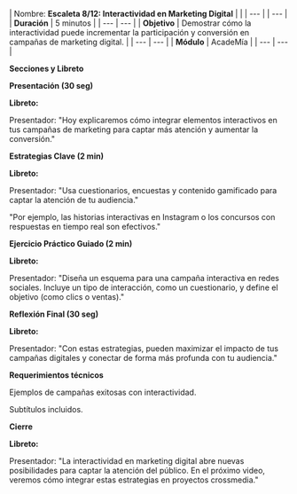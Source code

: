 | Nombre: **Escaleta 8/12: Interactividad en Marketing Digital** |     |
| --- |     | --- |
| **Duración** | 5 minutos |
| --- | --- |
| **Objetivo** | Demostrar cómo la interactividad puede incrementar la participación y conversión en campañas de marketing digital. |
| --- | --- |
| **Módulo** | AcadeMía |
| --- | --- |

**Secciones y Libreto**

**Presentación (30 seg)**

**Libreto:**

Presentador: "Hoy explicaremos cómo integrar elementos interactivos en tus campañas de marketing para captar más atención y aumentar la conversión."

**Estrategias Clave (2 min)**

**Libreto:**

Presentador: "Usa cuestionarios, encuestas y contenido gamificado para captar la atención de tu audiencia."

"Por ejemplo, las historias interactivas en Instagram o los concursos con respuestas en tiempo real son efectivos."

**Ejercicio Práctico Guiado (2 min)**

**Libreto:**

Presentador: "Diseña un esquema para una campaña interactiva en redes sociales. Incluye un tipo de interacción, como un cuestionario, y define el objetivo (como clics o ventas)."

**Reflexión Final (30 seg)**

**Libreto:**

Presentador: "Con estas estrategias, pueden maximizar el impacto de tus campañas digitales y conectar de forma más profunda con tu audiencia."

**Requerimientos técnicos**

Ejemplos de campañas exitosas con interactividad.

Subtítulos incluidos.

**Cierre**

**Libreto:**

Presentador: "La interactividad en marketing digital abre nuevas posibilidades para captar la atención del público. En el próximo video, veremos cómo integrar estas estrategias en proyectos crossmedia."